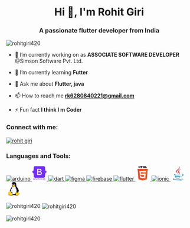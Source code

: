 <h1 align="center">Hi 👋, I'm Rohit Giri</h1>
<h3 align="center">A passionate flutter developer from India</h3>

<p align="left"> <img src="https://komarev.com/ghpvc/?username=rohitgiri420&label=Profile%20views&color=0e75b6&style=flat" alt="rohitgiri420" /> </p>

- 🔭 I’m currently working on as **ASSOCIATE SOFTWARE DEVELOPER** @Simson Software Pvt. Ltd.
- 🌱 I’m currently learning **Futter**

- 💬 Ask me about **Flutter, java**

- 📫 How to reach me **rk6280840221@gmail.com**

- ⚡ Fun fact **I think I m Coder**

<h3 align="left">Connect with me:</h3>
<p align="left">
<a href="https://linkedin.com/in/rohit giri" target="blank"><img align="center" src="https://raw.githubusercontent.com/rahuldkjain/github-profile-readme-generator/master/src/images/icons/Social/linked-in-alt.svg" alt="rohit giri" height="30" width="40" /></a>
</p>

<h3 align="left">Languages and Tools:</h3>
<p align="left"> <a href="https://www.arduino.cc/" target="_blank" rel="noreferrer"> <img src="https://cdn.worldvectorlogo.com/logos/arduino-1.svg" alt="arduino" width="40" height="40"/> </a> <a href="https://getbootstrap.com" target="_blank" rel="noreferrer"> <img src="https://raw.githubusercontent.com/devicons/devicon/master/icons/bootstrap/bootstrap-plain-wordmark.svg" alt="bootstrap" width="40" height="40"/> </a> <a href="https://dart.dev" target="_blank" rel="noreferrer"> <img src="https://www.vectorlogo.zone/logos/dartlang/dartlang-icon.svg" alt="dart" width="40" height="40"/> </a> <a href="https://www.figma.com/" target="_blank" rel="noreferrer"> <img src="https://www.vectorlogo.zone/logos/figma/figma-icon.svg" alt="figma" width="40" height="40"/> </a> <a href="https://firebase.google.com/" target="_blank" rel="noreferrer"> <img src="https://www.vectorlogo.zone/logos/firebase/firebase-icon.svg" alt="firebase" width="40" height="40"/> </a> <a href="https://flutter.dev" target="_blank" rel="noreferrer"> <img src="https://www.vectorlogo.zone/logos/flutterio/flutterio-icon.svg" alt="flutter" width="40" height="40"/> </a> <a href="https://www.w3.org/html/" target="_blank" rel="noreferrer"> <img src="https://raw.githubusercontent.com/devicons/devicon/master/icons/html5/html5-original-wordmark.svg" alt="html5" width="40" height="40"/> </a> <a href="https://ionicframework.com" target="_blank" rel="noreferrer"> <img src="https://upload.wikimedia.org/wikipedia/commons/d/d1/Ionic_Logo.svg" alt="ionic" width="40" height="40"/> </a> <a href="https://www.java.com" target="_blank" rel="noreferrer"> <img src="https://raw.githubusercontent.com/devicons/devicon/master/icons/java/java-original.svg" alt="java" width="40" height="40"/> </a> <a href="https://www.linux.org/" target="_blank" rel="noreferrer"> <img src="https://raw.githubusercontent.com/devicons/devicon/master/icons/linux/linux-original.svg" alt="linux" width="40" height="40"/> </a> </p>

<p><img align="left" src="https://github-readme-stats.vercel.app/api/top-langs?username=rohitgiri420&show_icons=true&locale=en&layout=compact" alt="rohitgiri420" /></p>

<p>&nbsp;<img align="center" src="https://github-readme-stats.vercel.app/api?username=rohitgiri420&show_icons=true&locale=en" alt="rohitgiri420" /></p>

<p><img align="center" src="https://github-readme-streak-stats.herokuapp.com/?user=rohitgiri420&" alt="rohitgiri420" /></p>

